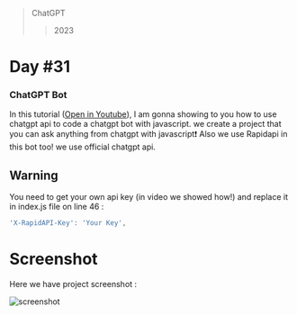>ChatGPT
>>2023
# Day #31

### ChatGPT Bot
In this tutorial ([Open in Youtube](https://youtu.be/xsNKwwhKfRI)),  I am gonna showing to you how to use chatgpt api to code a chatgpt bot with javascript. we create a project that you can ask anything from chatgpt with javascript❗️
Also we use Rapidapi in this bot too! we use official chatgpt api.

## Warning
You need to get your own api key (in video we showed how!) and replace it in index.js file on line 46 :

```javascript
'X-RapidAPI-Key': 'Your Key',
```


# Screenshot
Here we have project screenshot :

![screenshot](screenshot.jpg)
